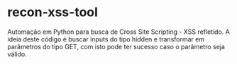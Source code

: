 # recon-xss-tool
Automação em Python para busca de Cross Site Scripting - XSS refletido. A ideia deste código é buscar inputs do tipo hidden e transformar em parâmetros do tipo GET, com isto pode ter sucesso caso o parâmetro seja válido.
